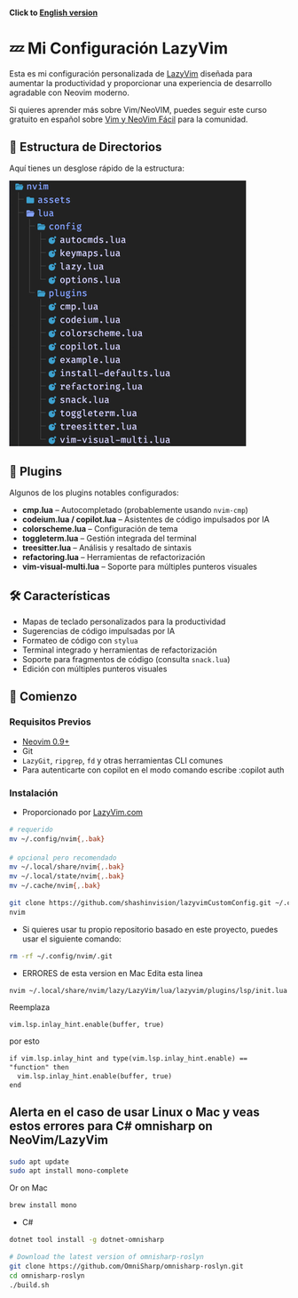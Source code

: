 #### Click to [English version](./README_EN.md)

# 💤 Mi Configuración LazyVim

Esta es mi configuración personalizada de [LazyVim](https://github.com/LazyVim/LazyVim) diseñada para aumentar la productividad y proporcionar una experiencia de desarrollo agradable con Neovim moderno.

Si quieres aprender más sobre Vim/NeoVIM, puedes seguir este curso gratuito en español sobre [Vim y NeoVim Fácil](https://youtube.com/playlist?list=PLt8PjPook45ZemtwXONrL5mrN-NTd71Lo&si=CKZKMrOKoWXqQ2Tw) para la comunidad.

## 📁 Estructura de Directorios

Aquí tienes un desglose rápido de la estructura:

![Estructura de Directorios](./assets/dir.jpg)

## 🔌 Plugins

Algunos de los plugins notables configurados:

- **cmp.lua** – Autocompletado (probablemente usando `nvim-cmp`)
- **codeium.lua / copilot.lua** – Asistentes de código impulsados por IA
- **colorscheme.lua** – Configuración de tema
- **toggleterm.lua** – Gestión integrada del terminal
- **treesitter.lua** – Análisis y resaltado de sintaxis
- **refactoring.lua** – Herramientas de refactorización
- **vim-visual-multi.lua** – Soporte para múltiples punteros visuales

## 🛠 Características

- Mapas de teclado personalizados para la productividad
- Sugerencias de código impulsadas por IA
- Formateo de código con `stylua`
- Terminal integrado y herramientas de refactorización
- Soporte para fragmentos de código (consulta `snack.lua`)
- Edición con múltiples punteros visuales

## 🚀 Comienzo

### Requisitos Previos

- [Neovim 0.9+](https://neovim.io/)
- Git
- `LazyGit`, `ripgrep`, `fd` y otras herramientas CLI comunes
- Para autenticarte con copilot en el modo comando escribe :copilot auth

### Instalación

- Proporcionado por [LazyVim.com](https://www.lazyvim.org/installation)

```bash
# requerido
mv ~/.config/nvim{,.bak}

# opcional pero recomendado
mv ~/.local/share/nvim{,.bak}
mv ~/.local/state/nvim{,.bak}
mv ~/.cache/nvim{,.bak}
```

```bash
git clone https://github.com/shashinvision/lazyvimCustomConfig.git ~/.config/nvim
nvim
```

- Si quieres usar tu propio repositorio basado en este proyecto, puedes usar el siguiente comando:

```bash
rm -rf ~/.config/nvim/.git
```

- ERRORES de esta version en Mac
  Edita esta linea

```
nvim ~/.local/share/nvim/lazy/LazyVim/lua/lazyvim/plugins/lsp/init.lua
```

Reemplaza

```
vim.lsp.inlay_hint.enable(buffer, true)
```

por esto

```
if vim.lsp.inlay_hint and type(vim.lsp.inlay_hint.enable) == "function" then
  vim.lsp.inlay_hint.enable(buffer, true)
end
```

## Alerta en el caso de usar Linux o Mac y veas estos errores para C# omnisharp on NeoVim/LazyVim

```bash
sudo apt update
sudo apt install mono-complete
```

Or on Mac

```bash
brew install mono

```

- C#

```bash
dotnet tool install -g dotnet-omnisharp
```

```bash
# Download the latest version of omnisharp-roslyn
git clone https://github.com/OmniSharp/omnisharp-roslyn.git
cd omnisharp-roslyn
./build.sh
```
